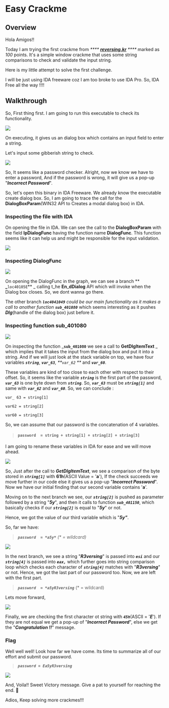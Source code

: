 # Easy Crackme

## Overview

Hola Amigos!!

Today I am trying the first crackme from _****_ [_**reversing.kr**_](http://reversing.kr/challenge.php) _****_ marked as _100_ points. It's a simple window crackme that uses some string comparisons to check and validate the input string.&#x20;

Here is my little attempt to solve the first challenge.&#x20;

I will be just using IDA freeware coz I am too broke to use IDA Pro. So, IDA Free all the way !!!!

## Walkthrough

So, First thing first. I am going to run this executable to check its functionality.

![](../../.gitbook/assets/EasyCrackme.png)

On executing, it gives us an dialog box which contains an input field to enter a string.&#x20;

Let's input some gibberish string to check.&#x20;

![](../../.gitbook/assets/Easy\_CRackme\_2.png)

So, It seems like a password checker. Alright, now we know we have to enter a password, And if the password is wrong, it will give us a pop-up "_**Incorrect Password**_".

So, let's open this binary in IDA Freeware. We already know the executable create dialog box. So, I am going to trace the call for the **DialogBoxParam**(WIN32 API to Creates a modal dialog box) in IDA.

### Inspecting the file with IDA

On opening the file in IDA. We can see the call to the **DialogBoxParam** with the field **lpDialogFunc** having the function name **DialogFunc**. This function seems like it can help us and might be responsible for the input validation.

![](../../.gitbook/assets/eASY\_crackme\_ida1.png)

### Inspecting DialogFunc

![](<../../.gitbook/assets/lpdialog (1).png>)

On opening the DialogFunc in the graph, we can see a branch ** **_**`loc40105E`** _ calling t_he **En**_**dDialog** API which will invoke when the Dialog box closes. So, we dont wanna go there.&#x20;

The other branch _**`loc4041049`**  could be our main functionality as it makes a call to another function **`sub_401080`**_ which seems interesting as it pushes _**Dlg**_(handle of the dialog box) just before it.&#x20;

### Inspecting function sub\_401080

![](../../.gitbook/assets/lpdialog.png)

On inspecting the function _**`sub_401080`** we see a call to **GetDlgItemText** _ which implies that it takes the input from the dialog box and put it into a string. And if we will just look at the stack variable on top, we have four variables _**`string`**_, _**`var_63`**, **`var_62` **_ and _**`var_60`**_.

These variables are kind of too close to each other with respect to their offset. So, it seems like the variable _**`string`**_ is the first part of the password, _**`var_63`**_ is one byte down from _**`string`**_. So, _**`var_63`**_ must be _**`string[1]`**_  and same with _**`var_62`**_ and _**`var_60`**_. So, we can conclude :

`var_ 63 = string[1]`&#x20;

`var62 = string[2]`

`var60 = string[3]`

&#x20;So, we can assume that our password is the concatenation of 4 variables.

> #### `password  = string + string[1] + string[2] + string[3]`

I am going to rename these variables in IDA for ease and we will move ahead.

![](../../.gitbook/assets/compare.png)

So, Just after the call to _**GetDlgItemText**_, we see a comparison of the byte stored in _**`string[1]`**_ with **61h**(ASCII Value = '**a**'), If the check succeeds we move further in our code else it gives us a pop-up "_**Incorrect Password**_". Now we have our initial finding that our second variable contains '**a**'.

Moving on to the  next branch we see, our _**`string[2]`**_ is pushed as parameter followed by a string "_**5y**_", and then it calls to function _**`sub_401150`**_, which basically checks if our _**`string[2]`**_ is equal to "_**5y**_" or not.

Hence, we got the value of our third variable which is "_**5y"**_.&#x20;

So, far we have:

> _**`password  = *a5y*`** (\* = wildcard)_

![](../../.gitbook/assets/cmp\_3.png)

In the next branch, we see a string "_**R3versing**_" is passed into _**`esi`**_ and our _**`string[4]`**_ is passed into _**`eax,`**_ which further goes into string comparison loop which checks each character of _**`string[4]`**_ matches with "_**R3versing**_" or not. Hence, we got the last part of our password too. Now, we are left with the first part.

> _**`password  = *a5yR3versing`**_ (\* = wildcard)

Lets move forward,

![](../../.gitbook/assets/last.png)

Finally, we are checking the first character ot string with _**`45h`**_(ASCII = '_**E**_'). If they are not equal we get a pop-up of "_**Incorrect Password**_", else we get the "_**Congratulation !!**_" message.

### Flag

Well well well! Look how far we have come. Its time to summarize all of our effort and submit our password.

> _**`password = Ea5yR3versing`**_

![](../../.gitbook/assets/final.png)

And, Voila!! Sweet Victory message. Give a pat to yourself for reaching the end. :clap:

Adios, Keep solving more crackmes!!!
